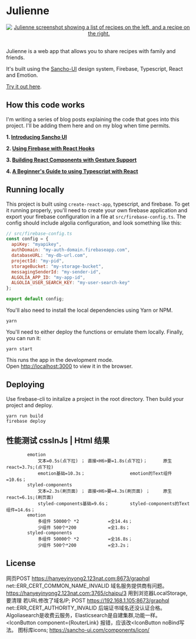 # Julienne

<div align="center">
  <a href="https://julienne.app">
    <img
    max-width="600px"
    alt="Julienne screenshot showing a list of recipes on the left, and a recipe on the right."
     src="https://raw.githubusercontent.com/bmcmahen/julienne/master/julienne.jpg">
  </a>
</div>
<br />

Julienne is a web app that allows you to share recipes with family and friends.

It's built using the [Sancho-UI](https://github.com/bmcmahen/sancho) design system, Firebase, Typescript, React and Emotion.

[Try it out here](https://julienne.app/).

## How this code works

I'm writing a series of blog posts explaining the code that goes into this project. I'll be adding them here and on my blog when time permits.

**1. [Introducing Sancho UI](https://benmcmahen.com/introducing-sancho/)**

**2. [Using Firebase with React Hooks](https://benmcmahen.com/using-firebase-with-react-hooks/)**

**3. [Building React Components with Gesture Support](https://benmcmahen.com/building-react-components-with-gesture-support/)**

**4. [A Beginner's Guide to using Typescript with React](https://benmcmahen.com/beginners-guide-to-typescript-with-react/)**

## Running locally

This project is built using `create-react-app`, typescript, and firebase. To get it running properly, you'll need to create your own firebase application and export your firebase configuration in a file at `src/firebase-config.ts`. The config should include algolia configuration, and look something like this:

```js
// src/firebase-config.ts
const config = {
  apiKey: "myapikey",
  authDomain: "my-auth-domain.firebaseapp.com",
  databaseURL: "my-db-url.com",
  projectId: "my-pid",
  storageBucket: "my-storage-bucket",
  messagingSenderId: "my-sender-id",
  ALGOLIA_APP_ID: "my-app-id",
  ALGOLIA_USER_SEARCH_KEY: "my-user-search-key"
};

export default config;
```

You'll also need to install the local dependencies using Yarn or NPM.

```
yarn
```

You'll need to either deploy the functions or emulate them locally. Finally, you can run it:

```
yarn start
```

This runs the app in the development mode.<br>
Open [http://localhost:3000](http://localhost:3000) to view it in the browser.

## Deploying

Use firebase-cli to initalize a project in the root directory. Then build your project and deploy.

```
yarn run build
firebase deploy
```
## 性能测试 cssInJs | Html 结果
			emotion		
				文本=0.5s(点下拉) ； 直接<H6>要=1.8s(点下拉)；      原生react=3.7s;(点下拉)
				emotion基础=10.3s；		    	 emotion的Text组件=10.6s；
			styled-components	
				文本=2.3s(刷页面) ； 直接<H6>要=4.3s(刷页面) ；     原生react=6.1s;(刷页面)
				styled-components基础=9.6s；	     styled-components的Text组件=14.6s；
			emotion	
				多组件 50000个 *2 			=全14.4s；
				少组件 500个*200 			=全1.8s；
			styled-components
				多组件 50000个 *2 			=全16.8s；	
				少组件 500个*200 			=全3.2s；

## License

网页POST https://hanyeyinyong2.123nat.com:8673/graphql net::ERR_CERT_COMMON_NAME_INVALID 域名服务提供商有问题。
https://hanyeyinyong2.123nat.com:3765/chaipu/3 用到浏览器LocalStorage, 要清理 若URL修改了域名IP;
POST https://192.168.1.105:8673/graphql net::ERR_CERT_AUTHORITY_INVALID 后端证书域名还没认证合格。
Algoliasearch是收费云服务，Elasticsearch是自建集群,功能一样。
<IconButton component={RouterLink} 报错，应该改<RouterLink><IconButton noBind写法。
图标库icons; https://sancho-ui.com/components/icon/
